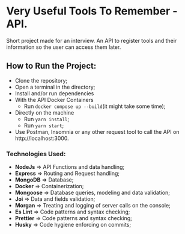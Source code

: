 # Very Useful Tools To Remember - API.

Short project made for an interview. An API to register tools and their information so the user can access them later.

## How to Run the Project:
- Clone the repository;
- Open a terminal in the directory;
- Install and/or run dependencies
- With the API Docker Containers
	- Run ```docker compose up --build```(it might take some time);
- Directly on the machine
	- Run ```yarn install```;
	- Run ```yarn start```;
- Use Postman, Insomnia or any other request tool to call the API on http://localhost:3000.


### Technologies Used:

- **NodeJs** => API Functions and data handling;
- **Express** => Routing and Request handling;
- **MongoDB** => Database;
- **Docker** => Containerization;
- **Mongoose** => Database queries, modeling and data validation;
- **Joi** => Data and fields validation;
- **Morgan** => Treating and logging of server calls on the console;
- **Es Lint** => Code patterns and syntax checking;
- **Prettier** => Code patterns and syntax checking;
- **Husky** => Code hygiene enforcing on commits; 
